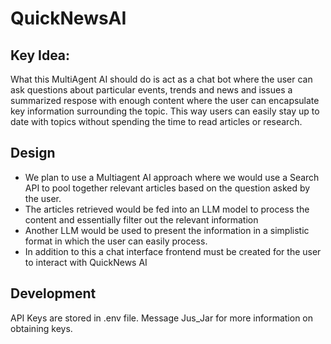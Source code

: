 # QuickNewsAI

## Key Idea:
What this MultiAgent AI should do is act as a chat bot where the user can ask questions about particular events, trends and news and issues a summarized respose with enough content where the user can encapsulate key information surrounding the topic. 
This way users can easily stay up to date with topics without spending the time to read articles or research.

## Design
* We plan to use a Multiagent AI approach where we would use a Search API to pool together relevant articles based on the question asked by the user.
* The articles retrieved would be fed into an LLM model to process the content and essentially filter out  the relevant information
* Another LLM would be used to present the information in a simplistic format in which the user can easily process.
* In addition to this a chat interface frontend must be created for the user to interact with QuickNews AI

## Development
API Keys are stored in .env file. Message Jus_Jar for more information on obtaining keys.
